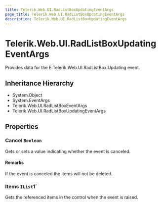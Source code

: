 ```yaml
---
title: Telerik.Web.UI.RadListBoxUpdatingEventArgs
page_title: Telerik.Web.UI.RadListBoxUpdatingEventArgs
description: Telerik.Web.UI.RadListBoxUpdatingEventArgs
---
```


# Telerik.Web.UI.RadListBoxUpdatingEventArgs

Provides data for the E:Telerik.Web.UI.RadListBox.Updating event.

## Inheritance Hierarchy

* System.Object
* System.EventArgs
* Telerik.Web.UI.RadListBoxEventArgs
* Telerik.Web.UI.RadListBoxUpdatingEventArgs

## Properties

###  Cancel `Boolean`

Gets or sets a value indicating whether the  event is canceled.

#### Remarks
If the  event is canceled the items will not be deleted.

###  Items `IList`1`

Gets the referenced items in the  control when the event is raised.

